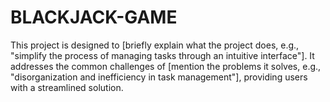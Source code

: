 # BLACKJACK-GAME
This project is designed to [briefly explain what the project does, e.g., "simplify the process of managing tasks through an intuitive interface"]. It addresses the common challenges of [mention the problems it solves, e.g., "disorganization and inefficiency in task management"], providing users with a streamlined solution.
